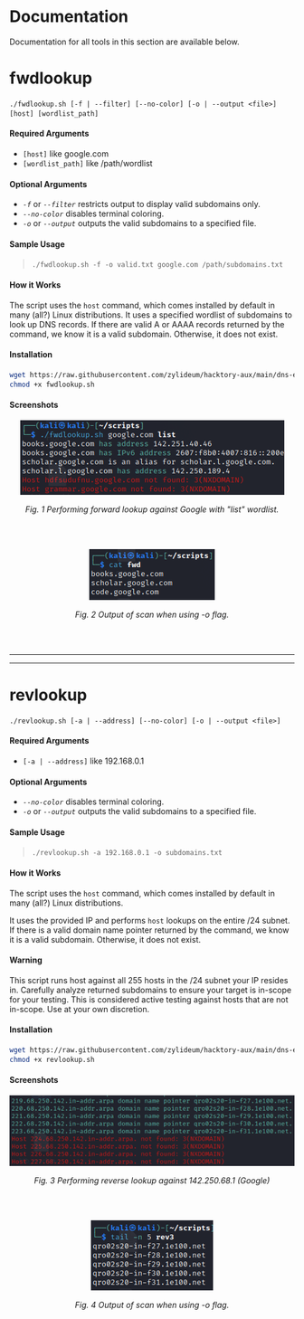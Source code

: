 # Documentation

Documentation for all tools in this section are available below.

# fwdlookup

`./fwdlookup.sh [-f | --filter] [--no-color] [-o | --output <file>] [host] [wordlist_path]`

#### Required Arguments
- `[host]` like google.com
- `[wordlist_path]` like /path/wordlist

#### Optional Arguments
- *`-f`* or *`--filter`* restricts output to display valid subdomains only.
- *`--no-color`* disables terminal coloring.
- *`-o`* or *`--output`* outputs the valid subdomains to a specified file.

#### Sample Usage

>`./fwdlookup.sh -f -o valid.txt google.com /path/subdomains.txt`

#### How it Works

The script uses the `host` command, which comes installed by default in many (all?) Linux distributions.
It uses a specified wordlist of subdomains to look up DNS records. If there are valid A or AAAA records returned by the command, we know it is a valid subdomain. Otherwise, it does not exist.

#### Installation

```bash
wget https://raw.githubusercontent.com/zylideum/hacktory-aux/main/dns-enumeration/subdomain/host/fwdlookup.sh; 
chmod +x fwdlookup.sh
```

#### Screenshots 

<p align="center">
  <img src="/dns-enumeration/subdomain/host/readme-imgs/fwdlookup.png" />
</p>
<p align="center"><i>Fig. 1 Performing forward lookup against Google with "list" wordlist.</i></p>
<br>
<br>
<p align="center">
  <img src="/dns-enumeration/subdomain/host/readme-imgs/fwdoutput.png" />
</p>
<p align="center"><i>Fig. 2 Output of scan when using -o flag.</i></p>
<br>
<br>

---
---
# revlookup

`./revlookup.sh [-a | --address] [--no-color] [-o | --output <file>]`

#### Required Arguments
- `[-a | --address]` like 192.168.0.1

#### Optional Arguments
- *`--no-color`* disables terminal coloring.
- *`-o`* or *`--output`* outputs the valid subdomains to a specified file.

#### Sample Usage

>`./revlookup.sh -a 192.168.0.1 -o subdomains.txt`

#### How it Works

The script uses the `host` command, which comes installed by default in many (all?) Linux distributions.

It uses the provided IP and performs `host` lookups on the entire /24 subnet. If there is a valid domain name pointer returned by the command, we know it is a valid subdomain. Otherwise, it does not exist.

#### Warning

This script runs host against all 255 hosts in the /24 subnet your IP resides in. Carefully analyze returned subdomains to ensure your target is in-scope for your testing. This is considered active testing against hosts that are not in-scope. Use at your own discretion.

#### Installation

```bash
wget https://raw.githubusercontent.com/zylideum/hacktory-aux/main/dns-enumeration/subdomain/host/revlookup.sh;
chmod +x revlookup.sh
```

#### Screenshots

<p align="center">
  <img src="/dns-enumeration/subdomain/host/readme-imgs/revlookup.png" />
</p>
<p align="center"><i>Fig. 3 Performing reverse lookup against 142.250.68.1 (Google)</i></p>
<br>
<br>
<p align="center">
  <img src="/dns-enumeration/subdomain/host/readme-imgs/revoutput.png" />
</p>
<p align="center"><i>Fig. 4 Output of scan when using -o flag.</i></p>
<br>
<br>
